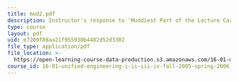 ```yaml
---
title: mud2.pdf
description: Instructor's response to 'Muddiest Part of the Lecture Cards'.
type: course
layout: pdf
uid: e7209f08aa21f955930b4482d52d3302
file_type: application/pdf
file_location: >-
  https://open-learning-course-data-production.s3.amazonaws.com/16-01-unified-engineering-i-ii-iii-iv-fall-2005-spring-2006/e7209f08aa21f955930b4482d52d3302_mud2.pdf
course_id: 16-01-unified-engineering-i-ii-iii-iv-fall-2005-spring-2006
---
```

